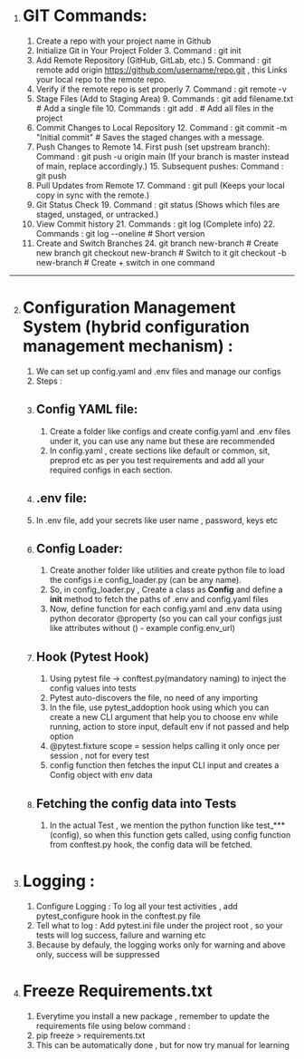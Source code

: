 1. # GIT Commands:
   1. Create a repo with your project name in Github
   2. Initialize Git in Your Project Folder
      3. Command : git init
   4. Add Remote Repository (GitHub, GitLab, etc.)
      5. Command : git remote add origin https://github.com/username/repo.git , this Links your local repo to the remote repo.
   6. Verify if the remote repo is set properly
      7. Command : git remote -v
   8. Stage Files (Add to Staging Area)
      9. Commands : git add filename.txt     # Add a single file
      10. Commands : git add .               # Add all files in the project 
   11. Commit Changes to Local Repository
       12. Command : git commit -m "Initial commit" # Saves the staged changes with a message.
   13. Push Changes to Remote
       14. First push (set upstream branch): Command : git push -u origin main
           (If your branch is master instead of main, replace accordingly.)
       15. Subsequent pushes:
           Command : git push
   16. Pull Updates from Remote
       17. Command : git pull (Keeps your local copy in sync with the remote.)
   18. Git Status Check 
       19. Command : git status (Shows which files are staged, unstaged, or untracked.)
   20. View Commit history
       21. Commands : git log (Complete info)
       22. Commands : git log --oneline    # Short version
   23. Create and Switch Branches
       24.  git branch new-branch         # Create new branch
            git checkout new-branch       # Switch to it
            git checkout -b new-branch    # Create + switch in one command
------------------------------------------------
2. # Configuration Management System (hybrid configuration management mechanism) :
   1. We can set up config.yaml and .env files and manage our configs
   2. Steps : 
   3. ## Config YAML file: 
      1. Create a folder like configs and create config.yaml and .env files under it, you can use any name but these are recommended
      2. In config.yaml , create sections like default or common, sit, preprod etc as per you test requirements and add all your
         required configs in each section.
   4.  ## .env file:
      1. In .env file, add your secrets like user name , password, keys etc
   5. ## Config Loader:
      1. Create another folder like utilities and create python file to load the configs i.e config_loader.py (can be any name).
      2. So, in config_loader.py , Create a class as **Config** and define a __init__ method to fetch the paths of .env and config.yaml files
      3. Now, define function for each config.yaml and .env data using python decorator @property (so you can call your configs just like attributes without () - example config.env_url)
   6. ## Hook (Pytest Hook) 
      1. Using pytest file -> conftest.py(mandatory naming) to inject the config values into tests
      2. Pytest auto-discovers the file, no need of any importing
      3. In the file, use pytest_addoption hook using which you can create a new CLI argument that help you to choose env while running, action to store input, default env if not passed and help option
      4. @pytest.fixture scope = session helps calling it only once per session , not for every test
      5. config function then fetches the input CLI input and creates a Config object with env data
   7. ## Fetching the config data into Tests
      1. In the actual Test , we mention the python function like test_***(config), so when this function gets called, using config function from conftest.py hook, the config data will be fetched.

3. # Logging : 
   1. Configure Logging : To log all your test activities , add pytest_configure hook in the conftest.py file
   2. Tell what to log : Add pytest.ini file under the project root , so your tests will log success, failure and warning etc
   3. Because by defauly, the logging works only for warning and above only, success will be suppressed 

4. # Freeze Requirements.txt
   1. Everytime you install a new package , remember to update the requirements file using below command : 
   2.  pip freeze > requirements.txt
   3. This can be automatically done , but for now try manual for learning
   
